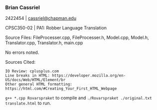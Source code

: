 ### Brian Cassriel
2422454 | cassriel@chapman.edu

CPSC350-02 | PA1: Robber Language Translation

Source Files: FileProcesser.cpp, FileProcesser.h, Model.cpp, Model.h, Translator.cpp, Translator.h, main.cpp

No errors noted.

Sources Cited:
```
IO Review: cplusplus.com
Line breaks in HTML: https://developer.mozilla.org/en-US/docs/Web/HTML/Element/br
Other general HTML formatting: https://html.com/#Creating_Your_First_HTML_Webpage
```

`g++ *.cpp Rovarspraket` to compile and `./Rovarspraket ./original.txt translate.html` to run.
